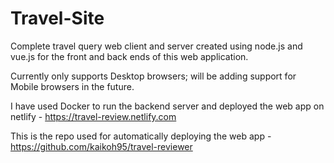 # Travel-Site
Complete travel query web client and server created using node.js and vue.js for the front and back ends of this web application.

Currently only supports Desktop browsers; will be adding support for Mobile browsers in the future.

I have used Docker to run the backend server and deployed the web app on netlify - https://travel-review.netlify.com 

This is the repo used for automatically deploying the web app - https://github.com/kaikoh95/travel-reviewer
